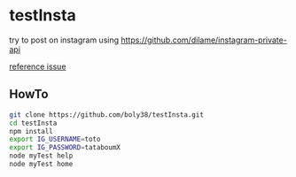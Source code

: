 # testInsta

try to post on instagram using https://github.com/dilame/instagram-private-api

[reference issue](https://github.com/dilame/instagram-private-api/issues/1637#issuecomment-1194940480)

## HowTo
````bash
git clone https://github.com/boly38/testInsta.git
cd testInsta
npm install
export IG_USERNAME=toto
export IG_PASSWORD=tataboumX
node myTest help
node myTest home
````